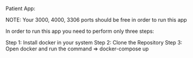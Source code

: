 Patient App:

NOTE: Your 3000, 4000, 3306 ports should be free in order to run this app

In order to run this app you need to perform only three steps:

Step 1: Install docker in your system
Step 2: Clone the Repository
Step 3: Open docker and run the command => docker-compose up

